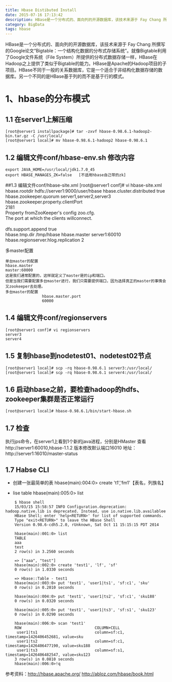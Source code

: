 ```yaml
---
title: Hbase Distibuted Install
date: 2015-07-16 17:13:42
description: HBase是一个分布式的、面向列的开源数据库，该技术来源于 Fay Chang 所撰写的Google论文“Bigtable：一个结构化数据的分布式存储系统”。
category: BigData
tags: hbase
---
```


HBase是一个分布式的、面向列的开源数据库，该技术来源于 Fay Chang 所撰写的Google论文“Bigtable：一个结构化数据的分布式存储系统”。就像Bigtable利用了Google文件系统（File System）所提供的分布式数据存储一样，HBase在Hadoop之上提供了类似于Bigtable的能力。HBase是Apache的Hadoop项目的子项目。HBase不同于一般的关系数据库，它是一个适合于非结构化数据存储的数据库。另一个不同的是HBase基于列的而不是基于行的模式。

# 1、hbase的分布模式

## 1.1 在server1上解压缩
	[root@server1 installpackage]# tar -zxvf hbase-0.98.6.1-hadoop2-bin.tar.gz -C /usr/local/
	[root@server1 local]# mv hbase-0.98.6.1-hadoop2 hbase-0.98.6.1

## 1.2 编辑文件conf/hbase-env.sh 修改内容
    export JAVA_HOME=/usr/local/jdk1.7.0_45
	export HBASE_MANAGES_ZK=false	[不适用hbase自己带的zk]

##1.3 编辑文件conf/hbase-site.xml
	[root@server1 conf]# vi hbase-site.xml 
	<property>
	  <name>hbase.rootdir</name>
	  <value>hdfs://server1:9000/user/hbase</value>
	</property>
	<property>
	  <name>hbase.cluster.distributed</name>
	  <value>true</value>
	</property>
	<property>
	  <name>hbase.zookeeper.quorum</name>
	  <value>server1,server2,server3</value>
	</property>	
	<property>  
	 <name>hbase.zookeeper.property.clientPort</name>  
	 <value>2181</value>  
	 <description>Property fromZooKeeper's config zoo.cfg.  
	 The port at which the clients willconnect.  
	 </description>  
	</property>
	<property>
	 <name>dfs.support.append</name>
	 <value>true</value>
	</property>  
	<property>
	 <name>hbase.tmp.dir</name>
	 <value>/tmp/hbase</value>
	 </property>
	<property>
	  <name>hbase.master</name>
	  <value>server1:60010</value>
	</property>	
	<property>
	 <name>hbase.regionserver.hlog.replication</name>
	 <value>2</value>
	</property>

多master配置
```
单台master的配置
hbase.master
master:60000
这是我们通常配置的，这样就定义了master是的ip和端口。
但是当我们需要配置多台master进行，我们只需要提供端口，因为选择真正的master的事情会又zookeeper去处理。
多台master的配置
                hbase.master.port
                60000
```

## 1.4 编辑文件conf/regionservers
	[root@server1 conf]# vi regionservers
    server3
    server4	

## 1.5 复制hbase到nodetest01、nodetest02节点
	[root@server1 local]# scp -rq hbase-0.98.6.1 server3:/usr/local/
	[root@server1 local]# scp -rq hbase-0.98.6.1 server4:/usr/local/

## 1.6 启动hbase之前，要检查hadoop的hdfs、zookeeper集群是否正常运行
    [root@server1 local]# hbase-0.98.6.1/bin/start-hbase.sh


## 1.7 检查
   执行jps命令，在server1上看到1个新的java进程，分别是HMaster
   查看http://server1:60010,hbase-1.1.2 版本修改默认端口16010 
   地址：http://server1:16010/master-status

## 1.7 Habse CLI
- 创建一张最简单的表
  hbase(main):004:0> create 't1','fm1'【表名，列族名】

- lise table
  hbase(main):005:0> list

```
	$ hbase shell
	15/03/15 15:58:57 INFO Configuration.deprecation: hadoop.native.lib is deprecated. Instead, use io.native.lib.availablee
	HBase Shell; enter 'help<RETURN>' for list of supported commands.
	Type "exit<RETURN>" to leave the HBase Shell
	Version 0.98.6-cdh5.2.0, rUnknown, Sat Oct 11 15:15:15 PDT 2014

	hbase(main):001:0> list
	TABLE                                                                                                                                  
	aaa                                                                                                                                    
	test                                                                                                                                   
	2 row(s) in 3.2560 seconds

	=> ["aaa", "test"]
	hbase(main):002:0> create 'test1', 'lf', 'sf'
	0 row(s) in 1.0330 seconds

	=> Hbase::Table - test1
	hbase(main):003:0> put 'test1', 'user1|ts1', 'sf:c1', 'sku'
	0 row(s) in 0.2010 seconds

	hbase(main):004:0> put 'test1', 'user1|ts2', 'sf:c1', 'sku188'
	0 row(s) in 0.0320 seconds

	hbase(main):005:0> put 'test1', 'user1|ts3', 'sf:s1', 'sku123'
	0 row(s) in 0.0290 seconds

	hbase(main):006:0> scan 'test1'
	ROW                                COLUMN+CELL                                                                                         
	 user1|ts1                         column=sf:c1, timestamp=1426406452681, value=sku                                                   
	 user1|ts2                         column=sf:c1, timestamp=1426406477190, value=sku188                                                
	 user1|ts3                         column=sf:s1, timestamp=1426406482547, value=sku123                                                
	3 row(s) in 0.0810 seconds
	hbase(main):006:0>!q
```

参考资料：http://hbase.apache.org/
		  http://abloz.com/hbase/book.html


